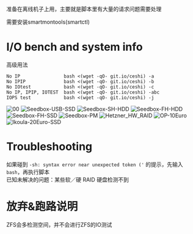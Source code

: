 
准备在离线机子上用，主要就是脚本里有大量的请求问题需要处理

需要安装smartmontools(smartctl)

# I/O bench and system info



高级用法  
```
No IP                bash <(wget -qO- git.io/ceshi) -a
No IPIP              bash <(wget -qO- git.io/ceshi) -b
No IOtest            bash <(wget -qO- git.io/ceshi) -c
No IP, IPIP, IOTEST  bash <(wget -qO- git.io/ceshi) -abc
IOPS test            bash <(wget -qO- git.io/ceshi) -j
```

![00](https://github.com/Aniverse/A/raw/i/pictures/00.png)
![Seedbox-USB-SSD](https://github.com/Aniverse/A/raw/i/pictures/Seedbox-USB-SSD.png)
![Seedbox-SH-HDD](https://github.com/Aniverse/A/raw/i/pictures/Seedbox-SH-HDD.png)
![Seedbox-FH-HDD](https://github.com/Aniverse/A/raw/i/pictures/Seedbox-FH-HDD.png)
![Seedbox-FH-SSD](https://github.com/Aniverse/A/raw/i/pictures/Seedbox-FH-SSD.png)
![Seedbox-PM](https://github.com/Aniverse/A/raw/i/pictures/Seedbox-PM.png)
![Hetzner_HW_RAID](https://github.com/Aniverse/A/raw/i/pictures/Hetzner_HW_RAID.png)
![OP-10Euro](https://github.com/Aniverse/A/raw/i/pictures/OP-10Euro.png)
![Ikoula-20Euro-SSD](https://github.com/Aniverse/A/raw/i/pictures/Ikoula-20Euro-SSD.png)


# Troubleshooting

如果碰到 `-sh: syntax error near unexpected token ('` 的提示，先输入 `bash`，再执行脚本  
已知未解决的问题：某些软／硬 RAID 硬盘检测不到  


# 放弃&跑路说明
ZFS会多检测空间，并不会进行ZFS的IO测试